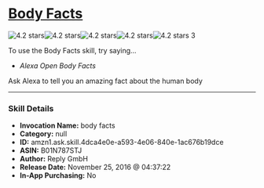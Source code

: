 # [Body Facts](http://alexa.amazon.com/#skills/amzn1.ask.skill.4dca4e0e-a593-4e06-840e-1ac676b19dce)
![4.2 stars](../../images/ic_star_black_18dp_1x.png)![4.2 stars](../../images/ic_star_black_18dp_1x.png)![4.2 stars](../../images/ic_star_black_18dp_1x.png)![4.2 stars](../../images/ic_star_black_18dp_1x.png)![4.2 stars](../../images/ic_star_half_black_18dp_1x.png) 3

To use the Body Facts skill, try saying...

* *Alexa Open Body Facts*

Ask Alexa to tell you an amazing fact about the human body

***

### Skill Details

* **Invocation Name:** body facts
* **Category:** null
* **ID:** amzn1.ask.skill.4dca4e0e-a593-4e06-840e-1ac676b19dce
* **ASIN:** B01N787STJ
* **Author:** Reply GmbH
* **Release Date:** November 25, 2016 @ 04:37:22
* **In-App Purchasing:** No
